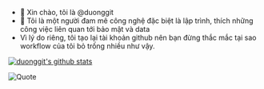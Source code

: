- 👋 Xin chào, tôi là @duonggit
- 👀 Tôi là một người đam mê công nghệ đặc biệt là lập trình, thích những công việc liên quan tới bảo mật và data
- Vì lý do riêng, tôi tạo lại tài khoản github nên bạn đừng thắc mắc tại sao workflow của tôi bỏ trống nhiều như vậy.

[![duonggit's github stats](https://github-readme-stats.lesongvi.vercel.app/api?username=duonggit&show_icons=true&hide_title=true&count_private=true&include_all_commits=false&hide=stars,issues)](https://github.com/duonggit?tab=repositories)

![Quote](https://github-readme-quotes.herokuapp.com/quote?quotesUrl=https://github.com/duonggit/duonggit/blob/main/quotes/data.json)
